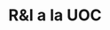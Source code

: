 ---
title: R&I a la UOC
general:
  - nom_servei: Servei
    text_breu: Eines i activitats per a l'aprenentatge oral de les llengües
    img_background: /img/detall_solucions_principal2.png
    tipologia: Servei_a_empresa
    sector: e-Learning
    centre: UOC
    logo: /img/speakAppLogo.png
    keywords: 
      - value: keyword_1
      - value: keyword_2
      - value: keyword_3
    xarxes:
      - xarxa: facebook
        address: www.facebook.com/user/4566135789
sobre_el_servei: 
  - descripcio: Lorem ipsum dolor sit amet, consectetur adipiscing elit. Integer mattis ligula sollicitudin velit rhoncus pulvinar. Sed egestas augue et dui commodo dignissim. Suspendisse interdum porttitor justo feugiat porttitor. Donec faucibus consequat dictum. Donec dignissim pretium porttitor. Fusce dictum lectus tellus. Cum sociis natoque penatibus et magnis dis parturient montes, nascetur ridiculus mus. Etiam orci ex, pharetra ac elementum non, lobortis sit amet erat.
    docs_rel:
      - path:
        url: 
        size: 
        type:  
casos_exit:
  - titol: Aspectes Innovadors
    descripcio: Lorem ipsum dolor sit amet, consectetur adipiscing elit. Integer mattis ligula sollicitudin velit rhoncus pulvinar. Sed egestas augue et dui commodo dignissim. Suspendisse interdum porttitor justo feugiat porttitor. Donec faucibus consequat dictum. Donec dignissim pretium porttitor. Fusce dictum lectus tellus. Cum sociis natoque penatibus et magnis dis parturient montes, nascetur ridiculus mus. Etiam orci ex, pharetra ac elementum non, lobortis sit amet erat.
    img: /path
    url_cas_exit: www.url.com
grups_recerca:
  - grups:
    investigadors:
contacte:
  - text: Contacte 1
    address: Adreça 1 S/N
    telefon: 666666666
    email: contacte1@gmail.com
---
